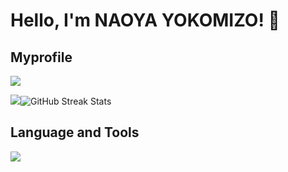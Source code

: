 # Hello, I'm NAOYA YOKOMIZO! 👋
## Myprofile
![](http://github-profile-summary-cards.vercel.app/api/cards/profile-details?username=moon088&theme=gruvbox)


![](http://github-profile-summary-cards.vercel.app/api/cards/stats?username=moon088&theme=gruvbox)![GitHub Streak Stats](https://github-readme-streak-stats.herokuapp.com/?user=moon088&theme=gruvbox)





## Language and Tools
<img src="https://skillicons.dev/icons?i=py,mysql,pytorch,tensorflow,sklearn,django,java,c" />



<!--
**moon088/moon088** is a ✨ _special_ ✨ repository because its `README.md` (this file) appears on your GitHub profile.

Here are some ideas to get you started:

- 🔭 I’m currently working on ...
- 🌱 I’m currently learning ...
- 👯 I’m looking to collaborate on ...
- 🤔 I’m looking for help with ...
- 💬 Ask me about ...
- 📫 How to reach me: ...
- 😄 Pronouns: ...
- ⚡ Fun fact: ...
-->
